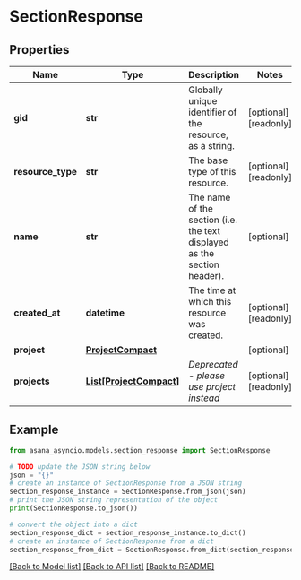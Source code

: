 # SectionResponse


## Properties

Name | Type | Description | Notes
------------ | ------------- | ------------- | -------------
**gid** | **str** | Globally unique identifier of the resource, as a string. | [optional] [readonly] 
**resource_type** | **str** | The base type of this resource. | [optional] [readonly] 
**name** | **str** | The name of the section (i.e. the text displayed as the section header). | [optional] 
**created_at** | **datetime** | The time at which this resource was created. | [optional] [readonly] 
**project** | [**ProjectCompact**](ProjectCompact.md) |  | [optional] 
**projects** | [**List[ProjectCompact]**](ProjectCompact.md) | *Deprecated - please use project instead* | [optional] [readonly] 

## Example

```python
from asana_asyncio.models.section_response import SectionResponse

# TODO update the JSON string below
json = "{}"
# create an instance of SectionResponse from a JSON string
section_response_instance = SectionResponse.from_json(json)
# print the JSON string representation of the object
print(SectionResponse.to_json())

# convert the object into a dict
section_response_dict = section_response_instance.to_dict()
# create an instance of SectionResponse from a dict
section_response_from_dict = SectionResponse.from_dict(section_response_dict)
```
[[Back to Model list]](../README.md#documentation-for-models) [[Back to API list]](../README.md#documentation-for-api-endpoints) [[Back to README]](../README.md)


